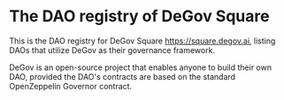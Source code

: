 # The DAO registry of DeGov Square

This is the DAO registry for DeGov Square https://square.degov.ai, listing DAOs that utilize DeGov as their governance framework.

DeGov is an open-source project that enables anyone to build their own DAO, provided the DAO's contracts are based on the standard OpenZeppelin Governor contract.
